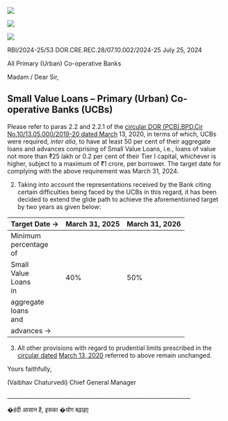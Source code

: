 ![](_page_0_Picture_0.jpeg)

![](_page_0_Picture_1.jpeg)

![](_page_0_Picture_2.jpeg)

RBI/2024-25/53 DOR.CRE.REC.28/07.10.002/2024-25 July 25, 2024

All Primary (Urban) Co-operative Banks

Madam / Dear Sir,

## **Small Value Loans – Primary (Urban) Co-operative Banks (UCBs)**

Please refer to paras 2.2 and 2.2.1 of the [circular DOR \(PCB\).BPD.Cir](https://www.rbi.org.in/Scripts/NotificationUser.aspx?Id=11819&Mode=0)  [No.10/13.05.000/2019-20 dated March](https://www.rbi.org.in/Scripts/NotificationUser.aspx?Id=11819&Mode=0) 13, 2020, in terms of which, UCBs were required, *inter alia*, to have at least 50 per cent of their aggregate loans and advances comprising of Small Value Loans, i.e., loans of value not more than ₹25 lakh or 0.2 per cent of their Tier I capital, whichever is higher, subject to a maximum of ₹1 crore, per borrower. The target date for complying with the above requirement was March 31, 2024.

2. Taking into account the representations received by the Bank citing certain difficulties being faced by the UCBs in this regard, it has been decided to extend the glide path to achieve the aforementioned target by two years as given below:

| Target Date →                 | March 31, 2025 | March 31, 2026 |
|-------------------------------|----------------|----------------|
| Minimum<br>percentage<br>of   |                |                |
| Small<br>Value<br>Loans<br>in | 40%            | 50%            |
| aggregate<br>loans<br>and     |                |                |
| advances →                    |                |                |

3. All other provisions with regard to prudential limits prescribed in the [circular dated](https://www.rbi.org.in/Scripts/NotificationUser.aspx?Id=11819&Mode=0)  [March 13, 2020](https://www.rbi.org.in/Scripts/NotificationUser.aspx?Id=11819&Mode=0) referred to above remain unchanged.

Yours faithfully,

(Vaibhav Chaturvedi) Chief General Manager

\_\_\_\_\_\_\_\_\_\_\_\_\_\_\_\_\_\_\_\_\_\_\_\_\_\_\_\_\_\_\_\_\_\_\_\_\_\_\_\_\_\_\_\_\_\_\_\_\_\_\_\_\_\_\_\_\_\_\_\_\_\_\_\_\_\_

�हंदी आसान है, इसका �योग बढ़ाइए